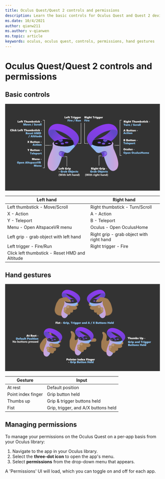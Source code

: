 ```yaml
---
title: Oculus Quest/Quest 2 controls and permissions
description: Learn the basic controls for Oculus Quest and Quest 2 devices, managing permissions, and using hand gestures.
ms.date: 10/4/2021
author: qianw211
ms.author: v-qianwen
ms.topic: article
keywords: oculus, oculus quest, controls, permissions, hand gestures
---
```


# Oculus Quest/Quest 2 controls and permissions

## Basic controls

![Oculus Quest/Quest 2 controls.](images/quest2-controls.svg)

| Left hand | Right hand |
|---|---|
| Left thumbstick - Move/Scroll | Right thumbstick - Turn/Scroll |
| X - Action | A - Action |
| Y - Teleport | B - Teleport |
| Menu - Open AltspaceVR menu | Oculus - Open OculusHome |
| Left grip - grab object with left hand | Right grip - grab object with right hand |
| Left trigger - Fire/Run | Right trigger - Fire |
| Click left thumbstick - Reset HMD and Altitude |  |

## Hand gestures

[![Oculus Quest/Quest 2 hand gestures](images/quest2-hand-gesture-controls.png)](images/quest2-hand-gesture-controls.png)

| Gesture | Input |
|---|---|
| At rest | Default position |
| Point index finger | Grip button held |
| Thumbs up | Grip & trigger buttons held |
| Fist | Grip, trigger, and A/X buttons held |

## Managing permissions

To manage your permissions on the Oculus Quest on a per-app basis from your Oculus library:

1. Navigate to the app in your Oculus library.
2. Select the **three-dot icon** to open the app's menu.
3. Select **permissions** from the drop-down menu that appears.

A 'Permissions' UI will load, which you can toggle on and off for each app.